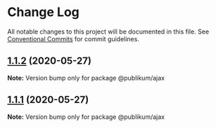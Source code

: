 # Change Log

All notable changes to this project will be documented in this file.
See [Conventional Commits](https://conventionalcommits.org) for commit guidelines.

## [1.1.2](https://gitlab.com/jamashita/publikum/compare/v1.1.1...v1.1.2) (2020-05-27)

**Note:** Version bump only for package @publikum/ajax





## [1.1.1](https://gitlab.com/jamashita/publikum/compare/v1.1.0...v1.1.1) (2020-05-27)

**Note:** Version bump only for package @publikum/ajax
